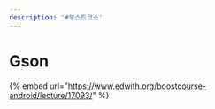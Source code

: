 ```yaml
---
description: '#부스트코스'
---
```


# Gson

{% embed url="https://www.edwith.org/boostcourse-android/lecture/17093/" %}



